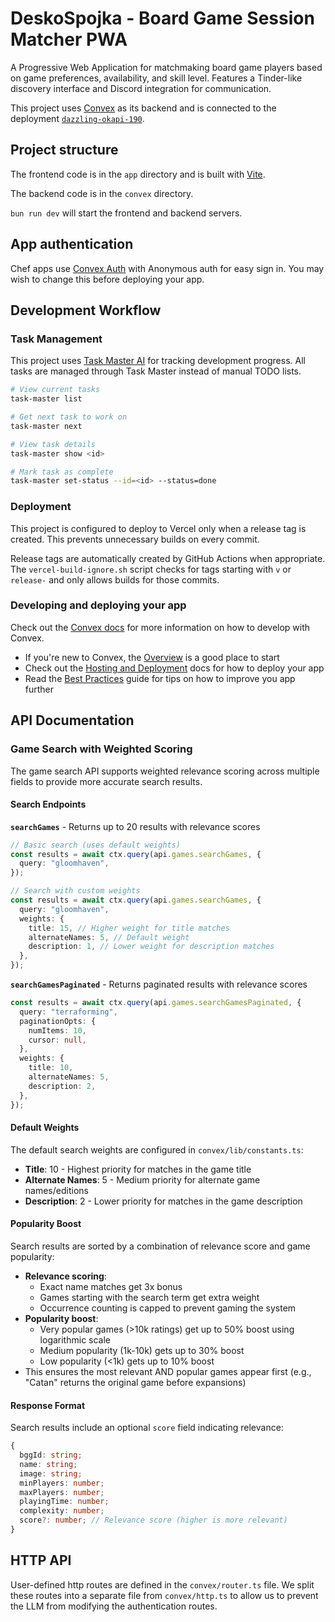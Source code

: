 # DeskoSpojka - Board Game Session Matcher PWA

A Progressive Web Application for matchmaking board game players based on game preferences, availability, and skill level. Features a Tinder-like discovery interface and Discord integration for communication.

This project uses [Convex](https://convex.dev) as its backend and is connected to the deployment [`dazzling-okapi-190`](https://dashboard.convex.dev/d/dazzling-okapi-190).

## Project structure

The frontend code is in the `app` directory and is built with [Vite](https://vitejs.dev/).

The backend code is in the `convex` directory.

`bun run dev` will start the frontend and backend servers.

## App authentication

Chef apps use [Convex Auth](https://auth.convex.dev/) with Anonymous auth for easy sign in. You may wish to change this before deploying your app.

## Development Workflow

### Task Management

This project uses [Task Master AI](https://github.com/AntonioRdC/task-master-ai) for tracking development progress. All tasks are managed through Task Master instead of manual TODO lists.

```bash
# View current tasks
task-master list

# Get next task to work on
task-master next

# View task details
task-master show <id>

# Mark task as complete
task-master set-status --id=<id> --status=done
```

### Deployment

This project is configured to deploy to Vercel only when a release tag is created. This prevents unnecessary builds on every commit.

Release tags are automatically created by GitHub Actions when appropriate. The `vercel-build-ignore.sh` script checks for tags starting with `v` or `release-` and only allows builds for those commits.

### Developing and deploying your app

Check out the [Convex docs](https://docs.convex.dev/) for more information on how to develop with Convex.

- If you're new to Convex, the [Overview](https://docs.convex.dev/understanding/) is a good place to start
- Check out the [Hosting and Deployment](https://docs.convex.dev/production/) docs for how to deploy your app
- Read the [Best Practices](https://docs.convex.dev/understanding/best-practices/) guide for tips on how to improve you app further

## API Documentation

### Game Search with Weighted Scoring

The game search API supports weighted relevance scoring across multiple fields to provide more accurate search results.

#### Search Endpoints

**`searchGames`** - Returns up to 20 results with relevance scores

```typescript
// Basic search (uses default weights)
const results = await ctx.query(api.games.searchGames, {
  query: "gloomhaven",
});

// Search with custom weights
const results = await ctx.query(api.games.searchGames, {
  query: "gloomhaven",
  weights: {
    title: 15, // Higher weight for title matches
    alternateNames: 5, // Default weight
    description: 1, // Lower weight for description matches
  },
});
```

**`searchGamesPaginated`** - Returns paginated results with relevance scores

```typescript
const results = await ctx.query(api.games.searchGamesPaginated, {
  query: "terraforming",
  paginationOpts: {
    numItems: 10,
    cursor: null,
  },
  weights: {
    title: 10,
    alternateNames: 5,
    description: 2,
  },
});
```

#### Default Weights

The default search weights are configured in `convex/lib/constants.ts`:

- **Title**: 10 - Highest priority for matches in the game title
- **Alternate Names**: 5 - Medium priority for alternate game names/editions
- **Description**: 2 - Lower priority for matches in the game description

#### Popularity Boost

Search results are sorted by a combination of relevance score and game popularity:

- **Relevance scoring**:
  - Exact name matches get 3x bonus
  - Games starting with the search term get extra weight
  - Occurrence counting is capped to prevent gaming the system
- **Popularity boost**:
  - Very popular games (>10k ratings) get up to 50% boost using logarithmic scale
  - Medium popularity (1k-10k) gets up to 30% boost
  - Low popularity (<1k) gets up to 10% boost
- This ensures the most relevant AND popular games appear first (e.g., "Catan" returns the original game before expansions)

#### Response Format

Search results include an optional `score` field indicating relevance:

```typescript
{
  bggId: string;
  name: string;
  image: string;
  minPlayers: number;
  maxPlayers: number;
  playingTime: number;
  complexity: number;
  score?: number; // Relevance score (higher is more relevant)
}
```

## HTTP API

User-defined http routes are defined in the `convex/router.ts` file. We split these routes into a separate file from `convex/http.ts` to allow us to prevent the LLM from modifying the authentication routes.

